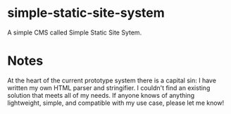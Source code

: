 # simple-static-site-system
A simple CMS called Simple Static Site Sytem.

# Notes
At the heart of the current prototype system there is a capital sin: I have written my own HTML parser and stringifier.
I couldn't find an existing solution that meets all of my needs. If anyone knows of anything lightweight, simple, and compatible with my use case, please let me know!
